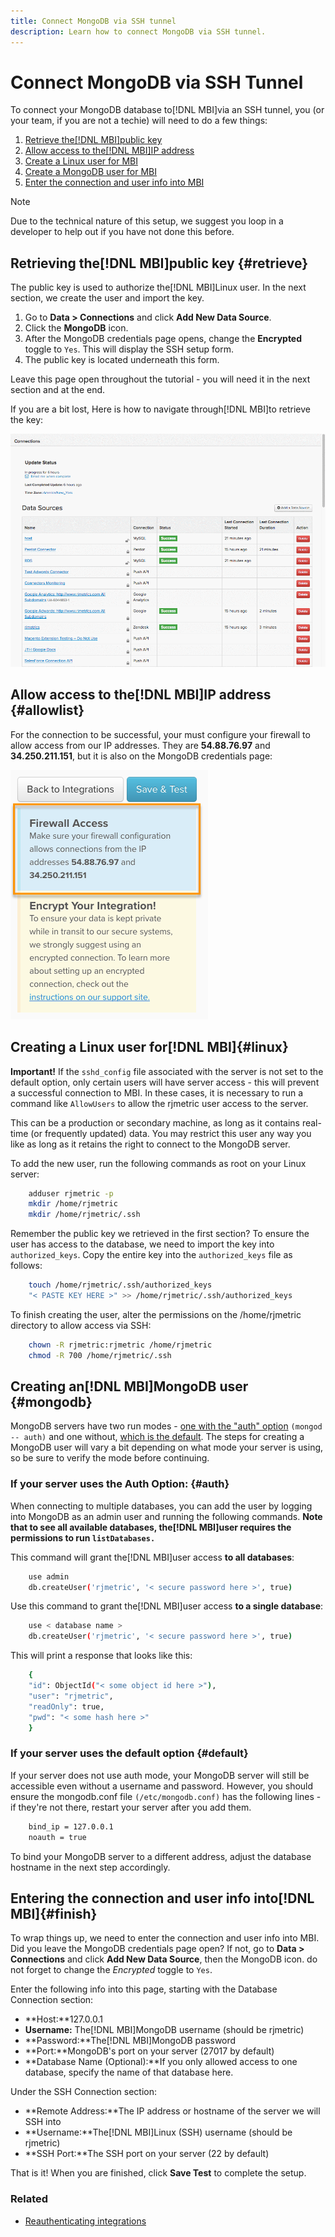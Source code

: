 ```yaml
---
title: Connect MongoDB via SSH tunnel
description: Learn how to connect MongoDB via SSH tunnel.
---
```

# Connect MongoDB via SSH Tunnel 


To connect your MongoDB database to[!DNL MBI]via an SSH tunnel, you (or your team, if you are not a techie) will need to do a few things:

1. [Retrieve the[!DNL MBI]public key](#retrieve)
1. [Allow access to the[!DNL MBI]IP address](#allowlist)
1. [Create a Linux user for MBI](#linux)
1. [Create a MongoDB user for MBI](#mongodb)
1. [Enter the connection and user info into MBI](#finish)

>[!NOTE]
>
>Due to the technical nature of this setup, we suggest you loop in a developer to help out if you have not done this before.

## Retrieving the[!DNL MBI]public key {#retrieve}

The public key is used to authorize the[!DNL MBI]Linux user. In the next section, we create the user and import the key.

1. Go to **Data > Connections** and click **Add New Data Source**.
1. Click the **MongoDB** icon.
1. After the MongoDB credentials page opens, change the **Encrypted** toggle to `Yes`. This will display the SSH setup form.
1. The public key is located underneath this form.

Leave this page open throughout the tutorial - you will need it in the next section and at the end.

If you are a bit lost, Here is how to navigate through[!DNL MBI]to retrieve the key:

![Retrieving the RJMetrics public key](../../../assets/MongoDB_Public_Key.gif)<!--{:.zoom}-->

## Allow access to the[!DNL MBI]IP address {#allowlist}

For the connection to be successful, your must configure your firewall to allow access from our IP addresses. They are **54.88.76.97** and **34.250.211.151**, but it is also on the MongoDB credentials page:

![MBI_Allow_Access_IPs.png](../../../assets/MBI_allow_access_IPs.png)

## Creating a Linux user for[!DNL MBI]{#linux}

**Important!**
 If the `sshd_config` file associated with the server is not set to the default option, only certain users will have server access - this will prevent a successful connection to MBI. In these cases, it is necessary to run a command like `AllowUsers` to allow the rjmetric user access to the server.

This can be a production or secondary machine, as long as it contains real-time (or frequently updated) data. You may restrict this user any way you like as long as it retains the right to connect to the MongoDB server.

To add the new user, run the following commands as root on your Linux server:

```bash
    adduser rjmetric -p
    mkdir /home/rjmetric
    mkdir /home/rjmetric/.ssh
```

Remember the public key we retrieved in the first section? To ensure the user has access to the database, we need to import the key into `authorized_keys`. Copy the entire key into the `authorized_keys` file as follows:

```bash
    touch /home/rjmetric/.ssh/authorized_keys
    "< PASTE KEY HERE >" >> /home/rjmetric/.ssh/authorized_keys
```

To finish creating the user, alter the permissions on the /home/rjmetric directory to allow access via SSH:

```bash
    chown -R rjmetric:rjmetric /home/rjmetric
    chmod -R 700 /home/rjmetric/.ssh
```

## Creating an[!DNL MBI]MongoDB user {#mongodb}

MongoDB servers have two run modes - [one with the "auth" option](#auth) `(mongod -- auth)` and one without, [which is the default](#default). The steps for creating a MongoDB user will vary a bit depending on what mode your server is using, so be sure to verify the mode before continuing.

### If your server uses the Auth Option: {#auth}

When connecting to multiple databases, you can add the user by logging into MongoDB as an admin user and running the following commands. **Note that to see all available databases, the[!DNL MBI]user requires the permissions to run `listDatabases.`**

This command will grant the[!DNL MBI]user access **to all databases**:

```bash
    use admin
    db.createUser('rjmetric', '< secure password here >', true)
```

Use this command to grant the[!DNL MBI]user access **to a single database**:

```bash
    use < database name >
    db.createUser('rjmetric', '< secure password here >', true)
```

This will print a response that looks like this:

```bash
    {
    "id": ObjectId("< some object id here >"),
    "user": "rjmetric",
    "readOnly": true,
    "pwd": "< some hash here >"
    }
```

### If your server uses the default option {#default}

If your server does not use auth mode, your MongoDB server will still be accessible even without a username and password. However, you should ensure the mongodb.conf file `(/etc/mongodb.conf)` has the following lines - if they're not there, restart your server after you add them.

```bash
    bind_ip = 127.0.0.1
    noauth = true
```

To bind your MongoDB server to a different address, adjust the database hostname in the next step accordingly.

## Entering the connection and user info into[!DNL MBI]{#finish}

To wrap things up, we need to enter the connection and user info into MBI. Did you leave the MongoDB credentials page open? If not, go to **Data > Connections** and click **Add New Data Source**, then the MongoDB icon. do not forget to change the _Encrypted_ toggle to `Yes`.

Enter the following info into this page, starting with the Database Connection section:

* **Host:**127.0.0.1
* **Username:** The[!DNL MBI]MongoDB username (should be rjmetric)
* **Password:**The[!DNL MBI]MongoDB password
* **Port:**MongoDB's port on your server (27017 by default)
* **Database Name (Optional):**If you only allowed access to one database, specify the name of that database here.

Under the SSH Connection section:

* **Remote Address:**The IP address or hostname of the server we will SSH into
* **Username:**The[!DNL MBI]Linux (SSH) username (should be rjmetric)
* **SSH Port:**The SSH port on your server (22 by default)

That is it! When you are finished, click **Save Test** to complete the setup.

### Related

* [Reauthenticating integrations](https://support.magento.com/hc/en-us/articles/360016733151)

